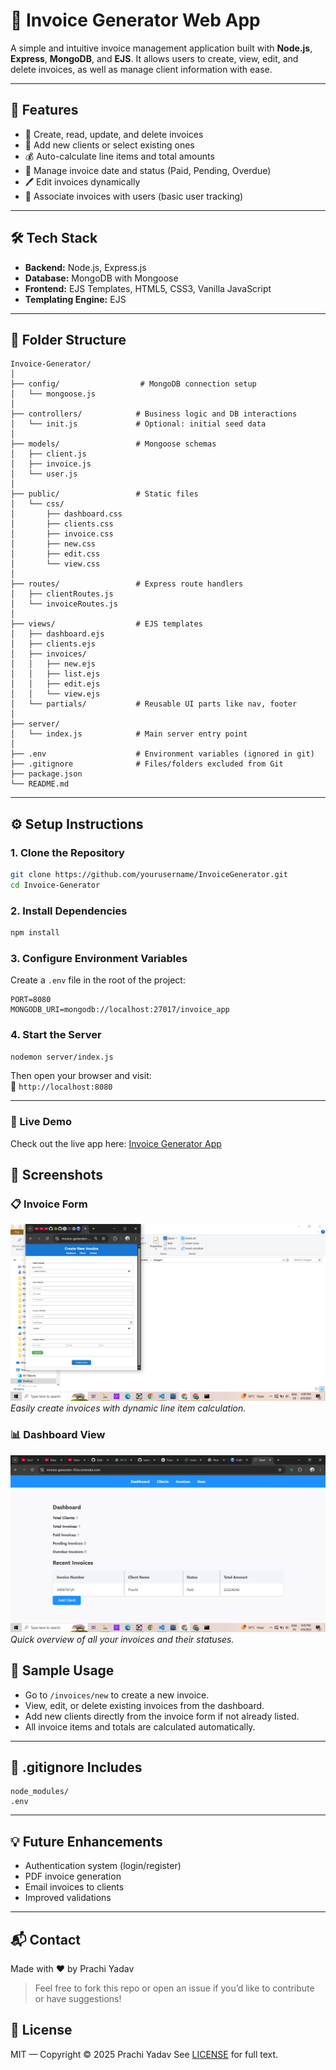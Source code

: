 # 🧾 Invoice Generator Web App

A simple and intuitive invoice management application built with **Node.js**, **Express**, **MongoDB**, and **EJS**. It allows users to create, view, edit, and delete invoices, as well as manage client information with ease.

---

## 🚀 Features

- 📄 Create, read, update, and delete invoices
- 👥 Add new clients or select existing ones
- 💰 Auto-calculate line items and total amounts
- 📆 Manage invoice date and status (Paid, Pending, Overdue)
- 🖊️ Edit invoices dynamically
- 🔐 Associate invoices with users (basic user tracking)

---

## 🛠️ Tech Stack

- **Backend:** Node.js, Express.js
- **Database:** MongoDB with Mongoose
- **Frontend:** EJS Templates, HTML5, CSS3, Vanilla JavaScript
- **Templating Engine:** EJS

---

## 📁 Folder Structure

```
Invoice-Generator/
│
├── config/                  # MongoDB connection setup
│   └── mongoose.js
│
├── controllers/            # Business logic and DB interactions
│   └── init.js             # Optional: initial seed data
│
├── models/                 # Mongoose schemas
│   ├── client.js
│   ├── invoice.js
│   └── user.js
│
├── public/                 # Static files
│   └── css/
│       ├── dashboard.css
│       ├── clients.css
│       ├── invoice.css
│       ├── new.css
│       ├── edit.css
│       └── view.css
│
├── routes/                 # Express route handlers
│   ├── clientRoutes.js
│   └── invoiceRoutes.js
│
├── views/                  # EJS templates
│   ├── dashboard.ejs
│   ├── clients.ejs
│   ├── invoices/
│   │   ├── new.ejs
│   │   ├── list.ejs
│   │   ├── edit.ejs
│   │   └── view.ejs
│   └── partials/           # Reusable UI parts like nav, footer
│
├── server/
│   └── index.js            # Main server entry point
│
├── .env                    # Environment variables (ignored in git)
├── .gitignore              # Files/folders excluded from Git
├── package.json
└── README.md
```

---

## ⚙️ Setup Instructions

### 1. Clone the Repository

```bash
git clone https://github.com/yourusername/InvoiceGenerator.git
cd Invoice-Generator
```

### 2. Install Dependencies

```bash
npm install
```

### 3. Configure Environment Variables

Create a `.env` file in the root of the project:

```env
PORT=8080
MONGODB_URI=mongodb://localhost:27017/invoice_app
```

### 4. Start the Server

```bash
nodemon server/index.js
```

Then open your browser and visit:  
📍 `http://localhost:8080`

---

### 🔗 Live Demo

Check out the live app here: [Invoice Generator App](https://invoice-generator-95re.onrender.com)

## 📸 Screenshots

### 📋 Invoice Form

![Invoice Form](./images/InvoiceForm.png)  
_Easily create invoices with dynamic line item calculation._

### 📊 Dashboard View

![Dashboard](./images/Dashboard.png)  
_Quick overview of all your invoices and their statuses._

## 🧾 Sample Usage

- Go to `/invoices/new` to create a new invoice.
- View, edit, or delete existing invoices from the dashboard.
- Add new clients directly from the invoice form if not already listed.
- All invoice items and totals are calculated automatically.

---

## 📌 .gitignore Includes

```gitignore
node_modules/
.env
```

---

## 💡 Future Enhancements

- Authentication system (login/register)
- PDF invoice generation
- Email invoices to clients
- Improved validations

---

## 📬 Contact

Made with ❤️ by Prachi Yadav

> Feel free to fork this repo or open an issue if you’d like to contribute or have suggestions!

## 🪪 License

MIT — Copyright © 2025 Prachi Yadav
See [LICENSE](./LICENSE) for full text.
